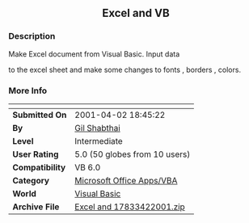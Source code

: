 ﻿<div align="center">

## Excel and VB


</div>

### Description

Make Excel document from Visual Basic. Input data

to the excel sheet and make some changes to fonts , borders , colors.
 
### More Info
 


<span>             |<span>
---                |---
**Submitted On**   |2001-04-02 18:45:22
**By**             |[Gil Shabthai](https://github.com/Planet-Source-Code/PSCIndex/blob/master/ByAuthor/gil-shabthai.md)
**Level**          |Intermediate
**User Rating**    |5.0 (50 globes from 10 users)
**Compatibility**  |VB 6\.0
**Category**       |[Microsoft Office Apps/VBA](https://github.com/Planet-Source-Code/PSCIndex/blob/master/ByCategory/microsoft-office-apps-vba__1-42.md)
**World**          |[Visual Basic](https://github.com/Planet-Source-Code/PSCIndex/blob/master/ByWorld/visual-basic.md)
**Archive File**   |[Excel and 17833422001\.zip](https://github.com/Planet-Source-Code/gil-shabthai-excel-and-vb__1-22090/archive/master.zip)








